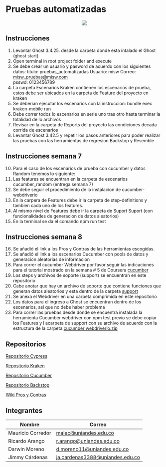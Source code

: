 # Pruebas automatizadas
<p align="center">
  <img src="https://thesoftwaredesignlab.github.io/KrakenMobile/assets/imgs/kraken.png"/>
</p>

## Instrucciones
1. Levantar Ghost 3.4.25. desde la carpeta donde esta intalado el Ghost (ghost start)
2. Open terminal in root project folder and execute
3. Se debe crear un usuario y pasword de acuerdo con los siguientes datos: 
titulo: pruebas_automatizadas
Usuario: misw
Correo: misw_pruebas@misw.com	
psswd: 0123456789
4. La carpeta Escenarios Kraken contienen los escenarios de prueba, estos debe ser ubicados en la carpeta de Feature del proyecto en kraken
5. Se deberian ejecutar los escenarios con la instruccion:
bundle exec kraken-mobile run
6. Debe correr todos lo escenarios en serie uno tras otro hasta terminar la totalidad de lo archivos
7. Revisar en la carpeta de Reports del proyecto las condiciones decada corrida de escenarios
8. Levantar Ghost 3.42.5 y repetir los pasos anteriores para poder realizar las pruebas con las herramientas de regresion Backstop y Resemble
## Instrucciones semana 7
10. Para el caso de los escenarios de prueba con cucumber y datos Random tenemos lo siguiente:
11.  Las features se encuentran en la carpeta de escenarios cucumber_random (entrega semana 7)
12.  Se debe seguir el procedimiento de la instalacion de cucumber-webdriverio
13.  En la carpera de Features debe ir la carpeta de step-definitions y tambien cada uno de los features.
14.  Al mismo nivel de Features debe ir la carpeta de Suport Suport (con funcionalidades de generacion de datos aleatorios)
15.  En la terminal se da el comando npm run test

## Instrucciones semana 8
16. Se añadió el link a los Pros y Contras de las herramientas escogidas.
17. Se añadió el link a los escenarios Cucumber con pools de datos y generacion aleatorias de informacion
18. Para correr el cucumber Webdriver por favor seguir las indicaciones para el tutorial mostrado en la semana # 5 de Coursera [cucumber](https://www.coursera.org/learn/pruebas-automatizadas-software/ungradedWidget/pnCp6/tutorial-escenarios-y-pruebas-bdt)
19. Los steps y archivos de soporte (support) se encuentran en este repositorio
20. Cabe anotar que hay un archivo de soporte que contiene funciones que generan datos aleatorios y esta dentro de la carpeta [support](https://github.com/mauricio-corredor/pruebas-automatizadas-kraken-ghost/tree/main/Escenarios_cucumber/support)
21. Se anexa el Webdriver en una carpeta comprimida en este repositorio
22. Los datos para el ingreso a Ghost se encuentran dentro de los escenarios, asi que no debe haber problema
23. Para correr las pruebas desde donde se encuentra instalada la herramienta Cucumber webdriver con npm test previo se debe copiar los Features y l acarpeta de support con su archivo de acuerdo con la estructura de la carpeta [cucumber webdriverio.zip](https://github.com/mauricio-corredor/pruebas-automatizadas-kraken-ghost/blob/main/cucumber-webdriverio.zip)

 

## Repositorios
[Repositorio Cypress](https://github.com/jimmy-cardenas-miso/pruebas-automatizadas-ghost-cypress)

[Repositorio Kraken](https://github.com/mauricio-corredor/pruebas-automatizadas-kraken-ghost)

[Repositorio Cucumber](https://github.com/mauricio-corredor/pruebas-automatizadas-kraken-ghost/tree/main/Escenarios_cucumber)

[Repositorio Backstop](https://github.com/jimmy-cardenas-miso/pruebas-automatizadas-ghost-backstop)

[Wiki Pros y Contras](https://github.com/mauricio-corredor/pruebas-automatizadas-kraken-ghost/wiki/Herramientas-escogidas-para-el-proyecto)





## Integrantes
| Nombre | Correo |
| --- | --- |
| Mauricio Corredor | malec@uniandes.edu.co |
| Ricardo Arango | r.arango@uniandes.edu.co |
| Darwin Moreno | d.moreno11@uniandes.edu.co |
| Jimmy Cárdenas | ja.cardenas3388@uniandes.edu.co |
